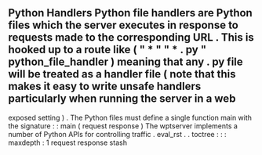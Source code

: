 #
Python
Handlers
Python
file
handlers
are
Python
files
which
the
server
executes
in
response
to
requests
made
to
the
corresponding
URL
.
This
is
hooked
up
to
a
route
like
(
"
*
"
"
*
.
py
"
python_file_handler
)
meaning
that
any
.
py
file
will
be
treated
as
a
handler
file
(
note
that
this
makes
it
easy
to
write
unsafe
handlers
particularly
when
running
the
server
in
a
web
-
exposed
setting
)
.
The
Python
files
must
define
a
single
function
main
with
the
signature
:
:
main
(
request
response
)
The
wptserver
implements
a
number
of
Python
APIs
for
controlling
traffic
.
eval_rst
.
.
toctree
:
:
:
maxdepth
:
1
request
response
stash
